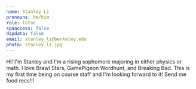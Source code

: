 ```yaml
---
name: Stanley Li
pronouns: he/him
role: Tutor
spaaccess: false
dspdata: false
email: stanley_li@berkeley.edu
photo: stanley_li.jpg
---
```



Hi! I'm Stanley and I'm a rising sophomore majoring in either physics or math. I love Brawl Stars, GamePigeon Wordhunt, and Breaking Bad. This is my first time being on course staff and I'm looking forward to it! Send me food recs!!!